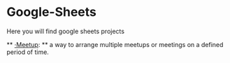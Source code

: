 # Google-Sheets
Here you will find google sheets projects

** [·Meetup](https://github.com/Jkutkut/Google-Sheets-Meetup): ** a way to arrange multiple meetups or meetings on a defined period of time.
